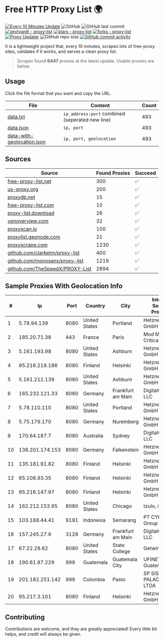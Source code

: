 
# Free HTTP Proxy List 🌍

[![Every 10 Minutes Update](https://github.com/mertguvencli/http-proxy-list/actions/workflows/main.yml/badge.svg?branch=main)](https://github.com/mertguvencli/http-proxy-list/actions/workflows/main.yml)
![GitHub](https://img.shields.io/github/license/mertguvencli/http-proxy-list)
![GitHub last commit](https://img.shields.io/github/last-commit/mertguvencli/http-proxy-list)
[![zevtyardt - proxy-list](https://img.shields.io/static/v1?label=zevtyardt&message=proxy-list&color=blue&logo=github)](https://github.com/zevtyardt/proxy-list "Go to GitHub repo")
[![stars - proxy-list](https://img.shields.io/github/stars/zevtyardt/proxy-list?style=social)](https://github.com/zevtyardt/proxy-list)
[![forks - proxy-list](https://img.shields.io/github/forks/zevtyardt/proxy-list?style=social)](https://github.com/zevtyardt/proxy-list)
[![Proxy Updater](https://github.com/zevtyardt/proxy-list/workflows/Proxy%20Updater/badge.svg)](https://github.com/zevtyardt/proxy-list/actions?query=workflow:"Proxy+Updater")
![GitHub repo size](https://img.shields.io/github/repo-size/zevtyardt/proxy-list)
[![GitHub commit activity](https://img.shields.io/github/commit-activity/m/zevtyardt/proxy-list?logo=commits)](https://github.com/zevtyardt/proxy-list/commits/main)

It is a lightweight project that, every 10 minutes, scrapes lots of free-proxy sites, validates if it works, and serves a clean proxy list.

> Scraper found **6447** proxies at the latest update. Usable proxies are below.

## Usage

Click the file format that you want and copy the URL.

|File|Content|Count|
|----|-------|-----|
|[data.txt](https://raw.githubusercontent.com/mertguvencli/http-proxy-list/main/proxy-list/data.txt)|`ip_address:port` combined (seperated new line)|493|
|[data.json](https://raw.githubusercontent.com/mertguvencli/http-proxy-list/main/proxy-list/data.json)|`ip, port`|493|
|[data-with-geolocation.json](https://raw.githubusercontent.com/mertguvencli/http-proxy-list/main/proxy-list/data-with-geolocation.json)|`ip, port, geolocation`|493|

## Sources

|Source|Found Proxies|Succeed|
|------|-------------|-------|
|[free-proxy-list.net](https://free-proxy-list.net)|300|✅|
|[us-proxy.org](https://www.us-proxy.org)|200|✅|
|[proxydb.net](http://proxydb.net)|15|✅|
|[free-proxy-list.com](https://free-proxy-list.com/?page=&port=&type%5B%5D=http&type%5B%5D=https&up_time=0&search=Search)|10|✅|
|[proxy-list.download](https://www.proxy-list.download/HTTP)|26|✅|
|[vpnoverview.com](https://vpnoverview.com/privacy/anonymous-browsing/free-proxy-servers)|32|✅|
|[proxyscan.io](https://www.proxyscan.io)|100|✅|
|[proxylist.geonode.com](https://proxylist.geonode.com/api/proxy-list?limit=300&page=1&sort_by=lastChecked&sort_type=desc&protocols=http,https)|21|✅|
|[proxyscrape.com](https://api.proxyscrape.com/v2/?request=displayproxies&protocol=http&timeout=10000&country=all&ssl=all&anonymity=all)|1230|✅|
|[github.com/clarketm/proxy-list](https://raw.githubusercontent.com/clarketm/proxy-list/master/proxy-list-raw.txt)|400|✅|
|[github.com/monosans/proxy-list](https://raw.githubusercontent.com/monosans/proxy-list/main/proxies/http.txt)|1219|✅|
|[github.com/TheSpeedX/PROXY-List](https://raw.githubusercontent.com/TheSpeedX/PROXY-List/master/http.txt)|2894|✅|


## Sample Proxies With Geolocation Info

|#|Ip|Port|Country|City|Internet Service Provider|
|-|--|----|-------|----|-------------------------|
|1|5.78.94.139|8080|United States|Portland|Hetzner Online GmbH|
|2|185.20.71.38|443|France|Paris|Mod Mission Critical LLC|
|3|5.161.193.98|8080|United States|Ashburn|Hetzner Online GmbH|
|4|95.216.218.186|8080|Finland|Helsinki|Hetzner Online GmbH|
|5|5.161.212.139|8080|United States|Ashburn|Hetzner Online GmbH|
|6|165.232.121.33|8080|Germany|Frankfurt am Main|DigitalOcean, LLC|
|7|5.78.110.110|8080|United States|Portland|Hetzner Online GmbH|
|8|5.75.179.170|8080|Germany|Nuremberg|Hetzner Online GmbH|
|9|170.64.187.7|8080|Australia|Sydney|DigitalOcean, LLC|
|10|138.201.174.153|8080|Germany|Falkenstein|Hetzner Online GmbH|
|11|135.181.91.82|8080|Finland|Helsinki|Hetzner Online GmbH|
|12|65.108.93.35|8080|Finland|Helsinki|Hetzner Online GmbH|
|13|95.216.147.97|8080|Finland|Helsinki|Hetzner Online GmbH|
|14|162.212.153.95|8080|United States|Chicago|tzulo, inc.|
|15|103.168.44.41|9191|Indonesia|Semarang|PT CYB Media Group|
|16|157.245.27.9|3128|Germany|Frankfurt am Main|DigitalOcean, LLC|
|17|67.22.28.62|8080|United States|State College|Getwireless.net|
|18|190.61.97.229|999|Guatemala|Guatemala City|UFINET Guatemala S. A|
|19|201.182.251.142|999|Colombia|Pasto|SP SISTEMAS PALACIOS LTDA|
|20|95.217.3.101|8080|Finland|Helsinki|Hetzner Online GmbH|



## Contributing

Contributions are welcome, and they are greatly appreciated! Every
little bit helps, and credit will always be given.

